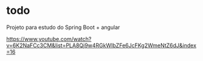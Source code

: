 # todo
Projeto para estudo do Spring Boot + angular

https://www.youtube.com/watch?v=6K2NaFCc3CM&list=PLA8Qj9w4RGkWIbZFe6JcFKg2WmeNtZ6dJ&index=16
